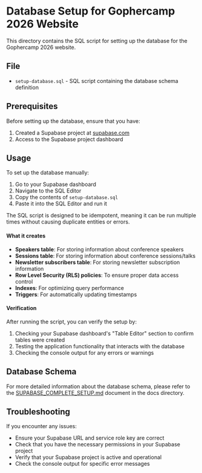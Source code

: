 # Database Setup for Gophercamp 2026 Website

This directory contains the SQL script for setting up the database for the Gophercamp 2026 website.

## File

- `setup-database.sql` - SQL script containing the database schema definition

## Prerequisites

Before setting up the database, ensure that you have:

1. Created a Supabase project at [supabase.com](https://supabase.com)
2. Access to the Supabase project dashboard

## Usage

To set up the database manually:

1. Go to your Supabase dashboard
2. Navigate to the SQL Editor
3. Copy the contents of `setup-database.sql`
4. Paste it into the SQL Editor and run it

The SQL script is designed to be idempotent, meaning it can be run multiple times without causing duplicate entities or errors.

#### What it creates

- **Speakers table**: For storing information about conference speakers
- **Sessions table**: For storing information about conference sessions/talks
- **Newsletter subscribers table**: For storing newsletter subscription information
- **Row Level Security (RLS) policies**: To ensure proper data access control
- **Indexes**: For optimizing query performance
- **Triggers**: For automatically updating timestamps

#### Verification

After running the script, you can verify the setup by:

1. Checking your Supabase dashboard's "Table Editor" section to confirm tables were created
2. Testing the application functionality that interacts with the database
3. Checking the console output for any errors or warnings

## Database Schema

For more detailed information about the database schema, please refer to the [SUPABASE_COMPLETE_SETUP.md](/docs/SUPABASE_COMPLETE_SETUP.md) document in the docs directory.

## Troubleshooting

If you encounter any issues:

- Ensure your Supabase URL and service role key are correct
- Check that you have the necessary permissions in your Supabase project
- Verify that your Supabase project is active and operational
- Check the console output for specific error messages

